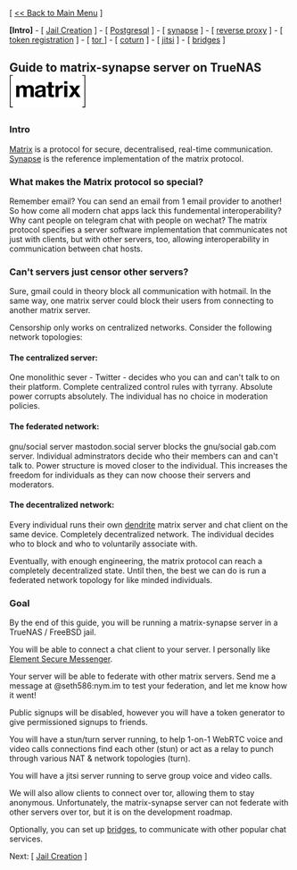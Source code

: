 [ [<< Back to Main Menu](https://github.com/seth586/guides/blob/master/README.md) ]

**[Intro]** - [ [Jail Creation](1_jail.md) ] - [ [Postgresql](2_postgresql.md) ] - [ [synapse](3_synapse.md) ] - [ [reverse proxy](4_nginx.md) ] - [ [token registration](5_registration.md) ] - [ [tor ](6_tor.md)] - [ [coturn](7_coturn.md) ] - [ [jitsi](8_jitsi.md) ] - [ [bridges](9_bridges.md) ]

## Guide to matrix-synapse server on TrueNAS ![BSDBTC60.png](images/matrix60.png)

### Intro

[Matrix](https://matrix.org/) is a protocol for secure, decentralised, real-time communication. [Synapse](https://github.com/matrix-org/synapse) is the reference implementation of the matrix protocol.

### What makes the Matrix protocol so special?

Remember email? You can send an email from 1 email provider to another! So how come all modern chat apps lack this fundemental interoperability? Why cant people on telegram chat with people on wechat? The matrix protocol specifies a server software implementation that communicates not just with clients, but with other servers, too, allowing interoperability in communication between chat hosts.

### Can't servers just censor other servers?
Sure, gmail could in theory block all communication with hotmail. In the same way, one matrix server could block their users from connecting to another matrix server.

Censorship only works on centralized networks. Consider the following network topologies:

#### The centralized server: 
One monolithic sever - Twitter - decides who you can and can't talk to on their platform. Complete centralized control rules with tyrrany. Absolute power corrupts absolutely. The individual has no choice in moderation policies. 

#### The federated network:
gnu/social server mastodon.social server blocks the gnu/social gab.com server. Individual adminstrators decide who their members can and can't talk to. Power structure is moved closer to the individual. This increases the freedom for individuals as they can now choose their servers and moderators. 

#### The decentralized network:
Every individual runs their own [dendrite](https://github.com/matrix-org/dendrite) matrix server and chat client on the same device. Completely decentralized network. The individual decides who to block and who to voluntarily associate with.

Eventually, with enough engineering, the matrix protocol can reach a completely decentralized state. Until then, the best we can do is run a federated network topology for like minded individuals.

### Goal
By the end of this guide, you will be running a matrix-synapse server in a TrueNAS / FreeBSD jail. 

You will be able to connect a chat client to your server. I personally like [Element Secure Messenger](https://element.io/get-started).

Your server will be able to federate with other matrix servers. Send me a message at @seth586:nym.im to test your federation, and let me know how it went!

Public signups will be disabled, however you will have a token generator to give permissioned signups to friends. 

You will have a stun/turn server running, to help 1-on-1 WebRTC voice and video calls connections find each other (stun) or act as a relay to punch through various NAT & network topologies (turn).

You will have a jitsi server running to serve group voice and video calls.

We will also allow clients to connect over tor, allowing them to stay anonymous. Unfortunately, the matrix-synapse  server can not federate with other servers over tor, but it is on the development roadmap.

Optionally, you can set up [bridges](https://matrix.org/bridges/), to communicate with other popular chat services.

Next: [ [Jail Creation](1_jail.md) ]
